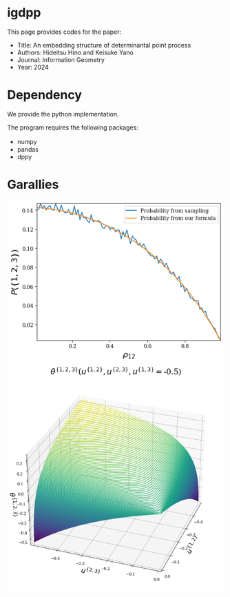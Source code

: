 # igdpp
This page provides codes for the paper:
- Title: An embedding structure of determinantal point process
- Authors: Hideitsu Hino and Keisuke Yano
- Journal: Information Geometry
- Year: 2024

# Dependency

We provide the python implementation.

The program requires the following packages:

- numpy　
- pandas
- dppy

# Garallies 
![Comparison of Probability](https://github.com/kyanostat/igdpp/blob/main/Figure/Prob_comp.png)
![Draw of theta](https://github.com/kyanostat/igdpp/blob/main/Figure/Draw_theta.png)
